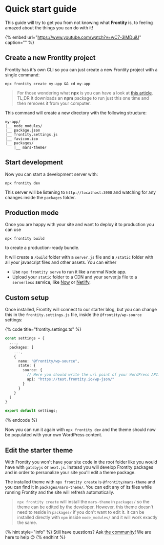 # Quick start guide

This guide will try to get you from not knowing what **Frontity** is, to feeling amazed about the things you can do with it!

{% embed url="https://www.youtube.com/watch?v=wC7-3lMDuiU" caption="" %}

## Create a new Frontity project

Frontity has it's own CLI so you can just create a new Frontity project with a single command:

```text
npx frontity create my-app && cd my-app
```

> For those wondering what **npx** is you can have a look at [this article](https://medium.com/@maybekatz/introducing-npx-an-npm-package-runner-55f7d4bd282b).  
> TL;DR It downloads an **npm** package to run just this one time and then removes it from your computer.

This command will create a new directory with the following structure:

```text
my-app/
|__ node_modules/
|__ package.json
|__ frontity.settings.js
|__ favicon.ico
|__ packages/
    |__ mars-theme/
```

## Start development

Now you can start a development server with:

```text
npx frontity dev
```

This server will be listening to `http://localhost:3000` and watching for any changes inside the `packages` folder.

## Production mode

Once you are happy with your site and want to deploy it to production you can use

```text
npx frontity build
```

to create a production-ready bundle.

It will create a `/build` folder with a `server.js` file and a `/static` folder with all your javascript files and other assets. You can either

* Use `npx frontity serve` to run it like a normal Node app.
* Upload your `static` folder to a CDN and your server.js file to a `serverless` service, like [Now](../installation-and-deploy/deploy-on-now.md) or [Netlify](https://www.netlify.com/?ref=frontity).

## Custom setup

Once installed, Frontity will connect to our starter blog, but you can change this in the `frontity.settings.js` file, inside the `@frontity/wp-source` settings:

{% code title="frontity.settings.ts" %}
```typescript
const settings = {
  ...,
  packages: [
    ...,
    {
      name: "@frontity/wp-source",
      state: {
        source: {
          // Here you should write the url point of your WordPress API.
          api: "https://test.frontity.io/wp-json/"
        }
      }
    }
  ]
}

export default settings;
```
{% endcode %}

Now you can run it again with `npx frontity dev` and the theme should now be populated with your own WordPress content.

## Edit the starter theme

With Frontity you won't have your site code in the root folder like you would have with `gatsbyjs` or `next.js`. Instead you will develop Frontity packages and in order to personalize your site you'll edit a theme package.

The installed theme with `npx frontity create` is `@frontity/mars-theme` and you can find it in `packages/mars-theme/`. You can edit any of its files while running Frontity and the site will refresh automatically.

> `npx frontity create` will install the `mars-theme` in `packages/` so the theme can be edited by the developer. However, this theme doesn't need to reside in `packages/` if you don't want to edit it. It can be installed directly with `npm` inside `node_modules/` and it will work exactly the same.

{% hint style="info" %}
Still have questions? Ask [the community](https://community.frontity.org/)! We are here to help 😊
{% endhint %}

